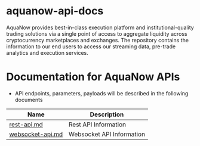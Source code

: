 # aquanow-api-docs
AquaNow provides best-in-class execution platform and institutional-quality trading solutions via a single point of access to aggregate liquidity across cryptocurrency marketplaces and exchanges. The repository contains the information to our end users to access our streaming data, pre-trade analytics and execution services.

# Documentation for AquaNow APIs
* API endpoints, parameters, payloads will be described in the following documents 

Name | Description
------------ | ------------ 
[rest-api.md](./rest-api.md) | Rest API Information
[websocket-api.md](./websocket-api.md) | Websocket API Information

